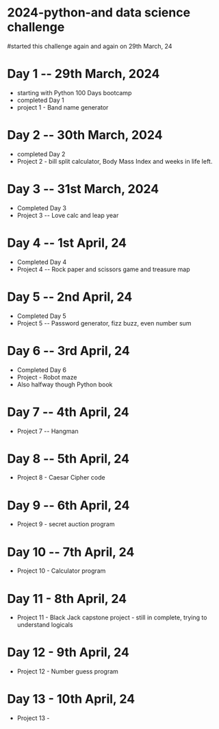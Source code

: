 # 2024-python-and data science challenge
#started this challenge again and again on 29th March, 24

# Day 1 -- 29th March, 2024
- starting with Python 100 Days bootcamp
- completed Day 1 
- project 1 - Band name generator

# Day 2 -- 30th March, 2024
- completed Day 2
- Project 2 - bill split calculator, Body Mass Index and weeks in life left.

# Day 3 -- 31st March, 2024
- Completed Day 3
- Project 3 -- Love calc and leap year 

# Day 4 -- 1st April, 24
- Completed Day 4
- Project 4 -- Rock paper and scissors game and treasure map

# Day 5 -- 2nd April, 24
- Completed Day 5
- Project 5 -- Password generator, fizz buzz, even number sum

# Day 6 -- 3rd April, 24
- Completed Day 6
- Project - Robot maze
- Also halfway though Python book

# Day 7 -- 4th April, 24
- Project 7 -- Hangman 

# Day 8 -- 5th April, 24
- Project 8 - Caesar Cipher code

# Day 9 -- 6th April, 24
- Project 9 - secret auction program

# Day 10 -- 7th April, 24
- Project 10 - Calculator program 

# Day 11 - 8th April, 24
- Project 11 - Black Jack capstone project - still in complete, trying to understand logicals

# Day 12 - 9th April, 24
- Project 12 - Number guess program

# Day 13 - 10th April, 24
- Project 13 - 